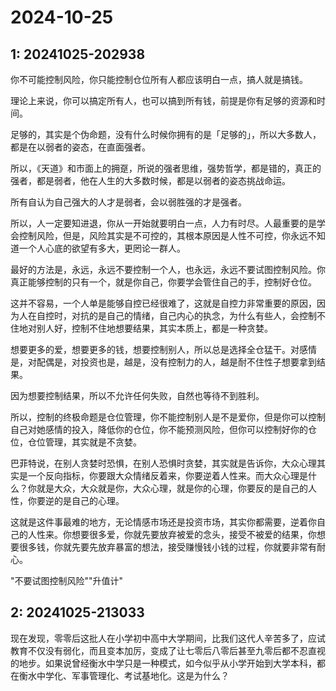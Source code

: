 # 2024-10-25

## 1: 20241025-202938

你不可能控制风险，你只能控制仓位所有人都应该明白一点，搞人就是搞钱。

理论上来说，你可以搞定所有人，也可以搞到所有钱，前提是你有足够的资源和时间。

足够的，其实是个伪命题，没有什么时候你拥有的是「足够的」，所以大多数人，都是在以弱者的姿态，在直面强者。

所以，《天道》和市面上的拥趸，所说的强者思维，强势哲学，都是错的，真正的强者，都是弱者，他在人生的大多数时候，都是以弱者的姿态挑战命运。

所有自认为自己强大的人才是弱者，会以弱胜强的才是强者。

所以，人一定要知进退，你从一开始就要明白一点，人力有时尽。人最重要的是学会控制风险，但是，风险其实是不可控的，其根本原因是人性不可控，你永远不知道一个人心底的欲望有多大，更罔论一群人。

最好的方法是，永远，永远不要控制一个人，也永远，永远不要试图控制风险。你真正能够控制的只有一个，就是你自己，你要学会管住自己的手，控制好仓位。

这并不容易，一个人单是能够自控已经很难了，这就是自控力非常重要的原因，因为人在自控时，对抗的是自己的情绪，自己内心的执念，为什么有些人，会控制不住地对别人好，控制不住地想要结果，其实本质上，都是一种贪婪。

想要更多的爱，想要更多的钱，想要控制别人，所以总是选择全仓猛干。对感情是，对配偶是，对投资也是，越是，没有控制力的人，越是耐不住性子想要拿到结果。

因为想要控制结果，所以不允许任何失败，自然也等待不到胜利。

所以，控制的终极命题是仓位管理，你不能控制别人是不是爱你，但是你可以控制自己对她感情的投入，降低你的仓位，你不能预测风险，但你可以控制好你的仓位，仓位管理，其实就是不贪婪。

巴菲特说，在别人贪婪时恐惧，在别人恐惧时贪婪，其实就是告诉你，大众心理其实是一个反向指标，你要跟大众情绪反着来，你要逆着人性来。而大众心理是什么？你就是大众，大众就是你，大众心理，就是你的心理，你要反的是自己的人性，你要逆的是自己的心理。

这就是这件事最难的地方，无论情感市场还是投资市场，其实你都需要，逆着你自己的人性来。你想要很多爱，你就先要放弃被爱的念头，接受不被爱的结果，你想要很多钱，你就先要先放弃暴富的想法，接受赚慢钱小钱的过程，你就要非常有耐心。

"不要试图控制风险""升值计"

## 2: 20241025-213033

现在发现，零零后这批人在小学初中高中大学期间，比我们这代人辛苦多了，应试教育不仅没有弱化，而且变本加厉，变成了让七零后八零后甚至九零后都不忍直视的地步。 ​​​如果说曾经衡水中学只是一种模式，如今似乎从小学开始到大学本科，都在衡水中学化、军事管理化、考试基地化。 ​​​这是为什么？


